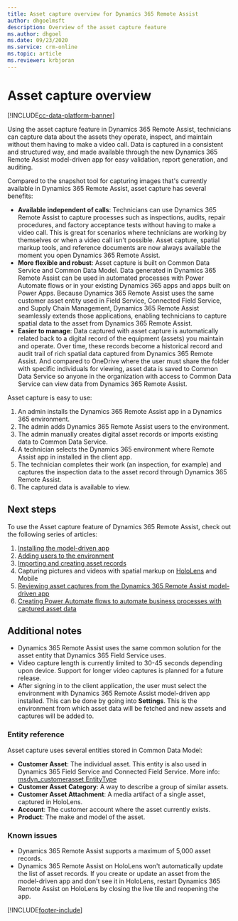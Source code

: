 ```yaml
---
title: Asset capture overview for Dynamics 365 Remote Assist
author: dhgoelmsft
description: Overview of the asset capture feature
ms.author: dhgoel
ms.date: 09/23/2020
ms.service: crm-online
ms.topic: article
ms.reviewer: krbjoran
---
```

# Asset capture overview

[!INCLUDE[cc-data-platform-banner](../includes/cc-data-platform-banner.md)]

Using the asset capture feature in Dynamics 365 Remote Assist, technicians can capture data about the assets they operate, inspect, and maintain without them having to make a video call. Data is captured in a consistent and structured way, and made available through the new Dynamics 365 Remote Assist model-driven app for easy validation, report generation, and auditing.

Compared to the snapshot tool for capturing images that's currently available in Dynamics 365 Remote Assist, asset capture has several benefits:

- **Available independent of calls**: Technicians can use Dynamics 365 Remote Assist to capture processes such as inspections, audits, repair procedures, and factory acceptance tests without having to make a video call. This is great for scenarios where technicians are working by themselves or when a video call isn't possible. Asset capture, spatial markup tools, and reference documents are now always available the moment you open Dynamics 365 Remote Assist.
- **More flexible and robust**: Asset capture is built on Common Data Service and Common Data Model. Data generated in Dynamics 365 Remote Assist can be used in automated processes with Power Automate flows or in your existing Dynamics 365 apps and apps built on Power Apps. Because Dynamics 365 Remote Assist uses the same customer asset entity used in Field Service, Connected Field Service, and Supply Chain Management, Dynamics 365 Remote Assist seamlessly extends those applications, enabling technicians to capture spatial data to the asset from Dynamics 365 Remote Assist.
- **Easier to manage**: Data captured with asset capture is automatically related back to a digital record of the equipment (assets) you maintain and operate. Over time, these records become a historical record and audit trail of rich spatial data captured from Dynamics 365 Remote Assist. And compared to OneDrive where the user must share the folder with specific individuals for viewing, asset data is saved to Common Data Service so anyone in the organization with access to Common Data Service can view data from Dynamics 365 Remote Assist.

Asset capture is easy to use:

1. An admin installs the Dynamics 365 Remote Assist app in a Dynamics 365 environment.
2. The admin adds Dynamics 365 Remote Assist users to the environment.
3. The admin manually creates digital asset records or imports existing data to Common Data Service.
4. A technician selects the Dynamics 365 environment where Remote Assist app in installed in the client app.
5. The technician completes their work (an inspection, for example) and captures the inspection data to the asset record through Dynamics 365 Remote Assist.
6. The captured data is available to view.

## Next steps

To use the Asset capture feature of Dynamics 365 Remote Assist, check out the following series of articles:

1. [Installing the model-driven app](./ra-webapp-install.md)
2. [Adding users to the environment](./asset-capture-add-users.md)
3. [Importing and creating asset records](./asset-capture-create-asset.md)
4. Capturing pictures and videos with spatial markup on [HoloLens](./asset-capture-photos.md) and Mobile
5. [Reviewing asset captures from the Dynamics 365 Remote Assist model-driven app](./asset-capture-review.md)
6. [Creating Power Automate flows to automate business processes with captured asset data](./integrate-power-automate.md)

## Additional notes

- Dynamics 365 Remote Assist uses the same common solution for the asset entity that Dynamics 365 Field Service uses.
- Video capture length is currently limited to 30-45 seconds depending upon device. Support for longer video captures is planned for a future release.
- After signing in to the client application, the user must select the environment with Dynamics 365 Remote Assist model-driven app installed. This can be done by going into **Settings**. This is the environment from which asset data will be fetched and new assets and captures will be added to.

### Entity reference

Asset capture uses several entities stored in Common Data Model:

- **Customer Asset**: The individual asset. This entity is also used in Dynamics 365 Field Service and Connected Field Service. More info: [msdyn_customerasset EntityType](https://docs.microsoft.com/dynamics365/customer-engagement/web-api/msdyn_customerasset)
- **Customer Asset Category**: A way to describe a group of similar assets.
- **Customer Asset Attachment**: A media artifact of a single asset, captured in HoloLens.
- **Account**: The customer account where the asset currently exists.
- **Product**: The make and model of the asset.

### Known issues

- Dynamics 365 Remote Assist supports a maximum of 5,000 asset records.
- Dynamics 365 Remote Assist on HoloLens won't automatically update the list of asset records. If you create or update an asset from the model-driven app and don't see it in HoloLens, restart Dynamics 365 Remote Assist on HoloLens by closing the live tile and reopening the app.


[!INCLUDE[footer-include](../includes/footer-banner.md)]